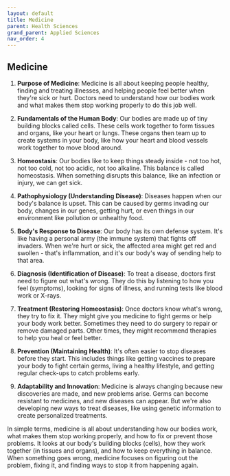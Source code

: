 ```yaml
---
layout: default
title: Medicine
parent: Health Sciences
grand_parent: Applied Sciences
nav_order: 4
---
```


## Medicine

1. **Purpose of Medicine**: Medicine is all about keeping people healthy, finding and treating illnesses, and helping people feel better when they're sick or hurt. Doctors need to understand how our bodies work and what makes them stop working properly to do this job well.

2. **Fundamentals of the Human Body**: Our bodies are made up of tiny building blocks called cells. These cells work together to form tissues and organs, like your heart or lungs. These organs then team up to create systems in your body, like how your heart and blood vessels work together to move blood around.

3. **Homeostasis**: Our bodies like to keep things steady inside - not too hot, not too cold, not too acidic, not too alkaline. This balance is called homeostasis. When something disrupts this balance, like an infection or injury, we can get sick.

4. **Pathophysiology (Understanding Disease)**: Diseases happen when our body's balance is upset. This can be caused by germs invading our body, changes in our genes, getting hurt, or even things in our environment like pollution or unhealthy food.

5. **Body's Response to Disease**: Our body has its own defense system. It's like having a personal army (the immune system) that fights off invaders. When we're hurt or sick, the affected area might get red and swollen - that's inflammation, and it's our body's way of sending help to that area.

6. **Diagnosis (Identification of Disease)**: To treat a disease, doctors first need to figure out what's wrong. They do this by listening to how you feel (symptoms), looking for signs of illness, and running tests like blood work or X-rays.

7. **Treatment (Restoring Homeostasis)**: Once doctors know what's wrong, they try to fix it. They might give you medicine to fight germs or help your body work better. Sometimes they need to do surgery to repair or remove damaged parts. Other times, they might recommend therapies to help you heal or feel better.

8. **Prevention (Maintaining Health)**: It's often easier to stop diseases before they start. This includes things like getting vaccines to prepare your body to fight certain germs, living a healthy lifestyle, and getting regular check-ups to catch problems early.

9. **Adaptability and Innovation**: Medicine is always changing because new discoveries are made, and new problems arise. Germs can become resistant to medicines, and new diseases can appear. But we're also developing new ways to treat diseases, like using genetic information to create personalized treatments.

In simple terms, medicine is all about understanding how our bodies work, what makes them stop working properly, and how to fix or prevent those problems. It looks at our body's building blocks (cells), how they work together (in tissues and organs), and how to keep everything in balance. When something goes wrong, medicine focuses on figuring out the problem, fixing it, and finding ways to stop it from happening again.
